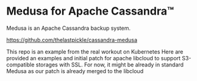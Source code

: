 # Medusa for Apache Cassandra™

Medusa is an Apache Cassandra backup system.

https://github.com/thelastpickle/cassandra-medusa

This repo is an example from the real workout on Kubernetes
Here are provided an examples and initial patch for apache libcloud to support S3-compatible storages with SSL.
For now, it might be already in standard Medusa as our patch is already merged to the libcloud